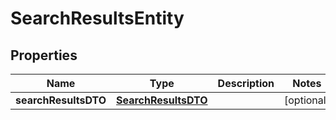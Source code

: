 

# SearchResultsEntity

## Properties

Name | Type | Description | Notes
------------ | ------------- | ------------- | -------------
**searchResultsDTO** | [**SearchResultsDTO**](SearchResultsDTO.md) |  |  [optional]



